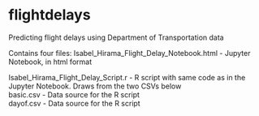 # flightdelays
Predicting flight delays using Department of Transportation data

Contains four files:
Isabel_Hirama_Flight_Delay_Notebook.html - Jupyter Notebook, in html format

Isabel_Hirama_Flight_Delay_Script.r - R script with same code as in the Jupyter Notebook. Draws from the two CSVs below <br>
basic.csv - Data source for the R script <br>
dayof.csv - Data source for the R script
